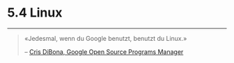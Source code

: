 # 5.4 Linux
---

> «Jedesmal, wenn du Google benutzt, benutzt du Linux.»
>
> – [Cris DiBona, Google Open Source Programs Manager][1]

[1]: https://googleblog.blogspot.com/2007/08/joining-oin.html
